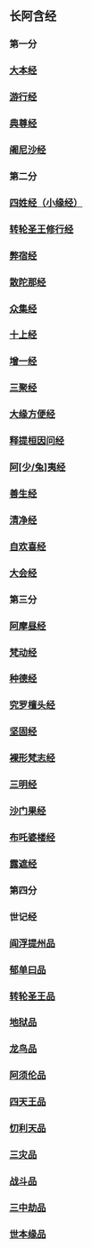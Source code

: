 ## 长阿含经

### 第一分

### [大本经](01.md)

### [游行经](02.md)

### [典尊经](05.md)

### [阇尼沙经](05.md#du-ni-sha-jing)

### 第二分

### [四姓经（小缘经）](06.md)

### [转轮圣王修行经](06.md#zhuan-lun-sheng-wang-xiu-xing-jing)

### [弊宿经](07.md)

### [散陀那经](08.md)

### [众集经](08.md#zhong-ji-jing)

### [十上经](09.md)

### [增一经](10.md)

### [三聚经](10.md#san-ju-jing)

### [大缘方便经](10.md#da-yuan-fang-bian-jing)

### [释提桓因问经](10.md#shi-ti-huan-yin-wen-jing)

### [阿\[少\/兔\]夷经](11.md)

### [善生经](11.md#shan-sheng-jing)

### [清净经](12.md)

### [自欢喜经](12.md#zi-huan-xi-jing)

### [大会经](12.md#da-hui-jing)

### 第三分

### [阿摩昼经](13.md)

### [梵动经](14.md)

### [种德经](15.md)

### [究罗檀头经](15.md#jiu-luo-tan-tou-jing)

### [坚固经](16.md)

### [裸形梵志经](16.md#luo-xing-fan-zhi-jing)

### [三明经](16.md#san-ming-jing)

### [沙门果经](17.md)

### [布吒婆楼经](17.md#bu-zha-po-lou-jing)

### [露遮经](17.md#lou-zhe-jing)

### 第四分

### 世记经

### [阎浮提州品](18.md)

### [郁单曰品](18.md#yu-dan-yue-pin)

### [转轮圣王品](18.md#zhuan-lun-sheng-wang-pin)

### [地狱品](19.md)

### [龙鸟品](19.md#long-niao-pin)

### [阿须伦品](20.md)

### [四天王品](20.md#si-tian-wang-pin)

### [忉利天品](20.md#dao-li-tian-pin)

### [三灾品](21.md)

### [战斗品](21.md#zhan-dou-pin)

### [三中劫品](22.md)

### [世本缘品](22.md#shi-ben-yuan-pin)
